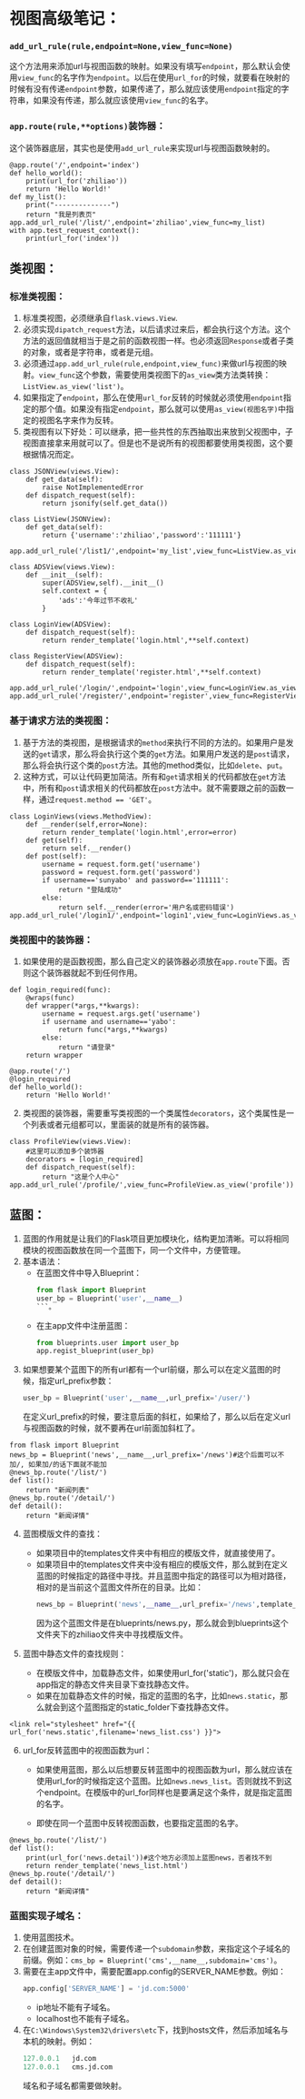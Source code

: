 # 视图高级笔记：
### `add_url_rule(rule,endpoint=None,view_func=None)`
这个方法用来添加url与视图函数的映射。如果没有填写`endpoint`，那么默认会使用`view_func`的名字作为`endpoint`。以后在使用`url_for`的时候，就要看在映射的时候有没有传递`endpoint`参数，如果传递了，那么就应该使用`endpoint`指定的字符串，如果没有传递，那么就应该使用`view_func`的名字。

### `app.route(rule,**options)`装饰器：
这个装饰器底层，其实也是使用`add_url_rule`来实现url与视图函数映射的。

```
@app.route('/',endpoint='index')
def hello_world():
    print(url_for('zhiliao'))
    return 'Hello World!'
def my_list():
    print("--------------")
    return "我是列表页"
app.add_url_rule('/list/',endpoint='zhiliao',view_func=my_list)
with app.test_request_context():
    print(url_for('index'))
```

## 类视图：
### 标准类视图：
1. 标准类视图，必须继承自`flask.views.View`.
2. 必须实现`dipatch_request`方法，以后请求过来后，都会执行这个方法。这个方法的返回值就相当于是之前的函数视图一样。也必须返回`Response`或者子类的对象，或者是字符串，或者是元组。
3. 必须通过`app.add_url_rule(rule,endpoint,view_func)`来做url与视图的映射。`view_func`这个参数，需要使用类视图下的`as_view`类方法类转换：`ListView.as_view('list')`。
4. 如果指定了`endpoint`，那么在使用`url_for`反转的时候就必须使用`endpoint`指定的那个值。如果没有指定`endpoint`，那么就可以使用`as_view(视图名字)`中指定的视图名字来作为反转。
5. 类视图有以下好处：可以继承，把一些共性的东西抽取出来放到父视图中，子视图直接拿来用就可以了。但是也不是说所有的视图都要使用类视图，这个要根据情况而定。

```
class JSONView(views.View):
    def get_data(self):
        raise NotImplementedError
    def dispatch_request(self):
        return jsonify(self.get_data())

class ListView(JSONView):
    def get_data(self):
        return {'username':'zhiliao','password':'111111'}

app.add_url_rule('/list1/',endpoint='my_list',view_func=ListView.as_view('list'))
```
```
class ADSView(views.View):
    def __init__(self):
        super(ADSView,self).__init__()
        self.context = {
            'ads':'今年过节不收礼'
        }

class LoginView(ADSView):
    def dispatch_request(self):
        return render_template('login.html',**self.context)

class RegisterView(ADSView):
    def dispatch_request(self):
        return render_template('register.html',**self.context)

app.add_url_rule('/login/',endpoint='login',view_func=LoginView.as_view('login'))
app.add_url_rule('/register/',endpoint='register',view_func=RegisterView.as_view('register'))
```


### 基于请求方法的类视图：
1. 基于方法的类视图，是根据请求的`method`来执行不同的方法的。如果用户是发送的`get`请求，那么将会执行这个类的`get`方法。如果用户发送的是`post`请求，那么将会执行这个类的`post`方法。其他的method类似，比如`delete`、`put`。
2. 这种方式，可以让代码更加简洁。所有和`get`请求相关的代码都放在`get`方法中，所有和`post`请求相关的代码都放在`post`方法中。就不需要跟之前的函数一样，通过`request.method == 'GET'`。
```
class LoginViews(views.MethodView):
    def __render(self,error=None):
        return render_template('login.html',error=error)
    def get(self):
        return self.__render()
    def post(self):
        username = request.form.get('username')
        password = request.form.get('password')
        if username=='sunyabo' and password=='111111':
            return "登陆成功"
        else:
            return self.__render(error='用户名或密码错误')
app.add_url_rule('/login1/',endpoint='login1',view_func=LoginViews.as_view('login1'))
```


### 类视图中的装饰器：
1. 如果使用的是函数视图，那么自己定义的装饰器必须放在`app.route`下面。否则这个装饰器就起不到任何作用。
```
def login_required(func):
    @wraps(func)
    def wrapper(*args,**kwargs):
        username = request.args.get('username')
        if username and username=='yabo':
            return func(*args,**kwargs)
        else:
            return "请登录"
    return wrapper

@app.route('/')
@login_required
def hello_world():
    return 'Hello World!'
```

2. 类视图的装饰器，需要重写类视图的一个类属性`decorators`，这个类属性是一个列表或者元组都可以，里面装的就是所有的装饰器。
```
class ProfileView(views.View):
    #这里可以添加多个装饰器
    decorators = [login_required]
    def dispatch_request(self):
        return "这是个人中心"
app.add_url_rule('/profile/',view_func=ProfileView.as_view('profile'))
```

## 蓝图：
1. 蓝图的作用就是让我们的Flask项目更加模块化，结构更加清晰。可以将相同模块的视图函数放在同一个蓝图下，同一个文件中，方便管理。
2. 基本语法：
    * 在蓝图文件中导入Blueprint：
        ```python
        from flask import Blueprint
        user_bp = Blueprint('user',__name__)
        ```。
    * 在主app文件中注册蓝图：
        ```python
        from blueprints.user import user_bp
        app.regist_blueprint(user_bp)
        ```
3. 如果想要某个蓝图下的所有url都有一个url前缀，那么可以在定义蓝图的时候，指定url_prefix参数：
    ```python
    user_bp = Blueprint('user',__name__,url_prefix='/user/')
    ```
    在定义url_prefix的时候，要注意后面的斜杠，如果给了，那么以后在定义url与视图函数的时候，就不要再在url前面加斜杠了。

```
from flask import Blueprint
news_bp = Blueprint('news',__name__,url_prefix='/news')#这个后面可以不加/, 如果加/的话下面就不能加
@news_bp.route('/list/')
def list():
    return "新闻列表"
@news_bp.route('/detail/')
def detail():
    return "新闻详情"
```

4. 蓝图模版文件的查找：
    * 如果项目中的templates文件夹中有相应的模版文件，就直接使用了。
    * 如果项目中的templates文件夹中没有相应的模版文件，那么就到在定义蓝图的时候指定的路径中寻找。并且蓝图中指定的路径可以为相对路径，相对的是当前这个蓝图文件所在的目录。比如：
        ```python
        news_bp = Blueprint('news',__name__,url_prefix='/news',template_folder='zhiliao')
        ```
        因为这个蓝图文件是在blueprints/news.py，那么就会到blueprints这个文件夹下的zhiliao文件夹中寻找模版文件。

5. 蓝图中静态文件的查找规则：
    * 在模版文件中，加载静态文件，如果使用url_for('static')，那么就只会在app指定的静态文件夹目录下查找静态文件。
    * 如果在加载静态文件的时候，指定的蓝图的名字，比如`news.static`，那么就会到这个蓝图指定的static_folder下查找静态文件。
```
<link rel="stylesheet" href="{{ url_for('news.static',filename='news_list.css') }}">
```

6. url_for反转蓝图中的视图函数为url：
    * 如果使用蓝图，那么以后想要反转蓝图中的视图函数为url，那么就应该在使用url_for的时候指定这个蓝图。比如`news.news_list`。否则就找不到这个endpoint。在模版中的url_for同样也是要满足这个条件，就是指定蓝图的名字。
  
    
    * 即使在同一个蓝图中反转视图函数，也要指定蓝图的名字。
```
@news_bp.route('/list/')
def list():
    print(url_for('news.detail'))#这个地方必须加上蓝图news，否者找不到
    return render_template('news_list.html')
@news_bp.route('/detail/')
def detail():
    return "新闻详情"
```

### 蓝图实现子域名：
1. 使用蓝图技术。
2. 在创建蓝图对象的时候，需要传递一个`subdomain`参数，来指定这个子域名的前缀。例如：`cms_bp = Blueprint('cms',__name__,subdomain='cms')`。
3. 需要在主app文件中，需要配置app.config的SERVER_NAME参数。例如：
    ```python
    app.config['SERVER_NAME'] = 'jd.com:5000'
    ```
    * ip地址不能有子域名。
    * localhost也不能有子域名。
4. 在`C:\Windows\System32\drivers\etc`下，找到hosts文件，然后添加域名与本机的映射。例如：
    ```python
    127.0.0.1   jd.com
    127.0.0.1   cms.jd.com
    ```
    域名和子域名都需要做映射。

